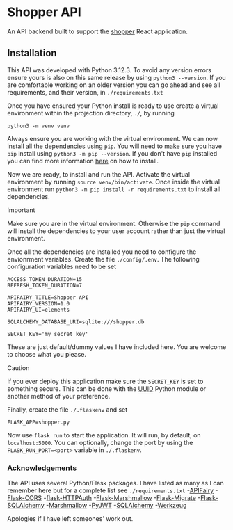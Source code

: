 # Shopper API
An API backend built to support the [shopper](https://github.com/zeta-squared/shopper) React application.

## Installation
This API was developed with Python 3.12.3. To avoid any version errors ensure yours is also on this same release by using `python3 --version`. If you are comfortable working on an older version you can go ahead and see all requirements, and their version, in `./requirements.txt`

Once you have ensured your Python install is ready to use create a virtual environment within the projection directory, `./`, by running
```
python3 -m venv venv
```
Always ensure you are working with the virtual environment. We can now install all the dependencies using `pip`. You will need to make sure you have `pip` install using `python3 -m pip --version`. If you don't have `pip` installed you can find more information [here](https://pip.pypa.io/en/stable/installation/') on how to install.

Now we are ready, to install and run the API. Activate the virtual environment by running `source venv/bin/activate`. Once inside the virtual environment run `python3 -m pip install -r requirements.txt` to install all dependencies.
>[!IMPORTANT]
>Make sure you are in the virtual environment. Otherwise the `pip` command will install the dependencies to your user account rather than just the virtual environment.

Once all the dependencies are installed you need to configure the envionrment variables. Create the file `./config/.env`. The following configuration variables need to be set
```
ACCESS_TOKEN_DURATION=15
REFRESH_TOKEN_DURATION=7

APIFAIRY_TITLE=Shopper API
APIFAIRY_VERSION=1.0
APIFAIRY_UI=elements

SQLALCHEMY_DATABASE_URI=sqlite:///shopper.db

SECRET_KEY='my secret key'
```
These are just default/dummy values I have included here. You are welcome to choose what you please.
>[!CAUTION]
>If you ever deploy this application make sure the `SECRET_KEY` is set to something secure. This can be done with the [UUID](https://docs.python.org/3/library/uuid.html) Python module or another method of your preference.

Finally, create the file `./.flaskenv` and set
```
FLASK_APP=shopper.py
```
Now use `flask run` to start the application. It will run, by default, on `localhost:5000`. You can optionally, change the port by using the `FLASK_RUN_PORT=<port>` variable in `./.flaskenv`.

### Acknowledgements
The API uses several Python/Flask packages. I have listed as many as I can remember here but for a complete list see `./requirements.txt`
-[APIFairy](https://apifairy.readthedocs.io)
-[Flask-CORS](https://flask-cors.readthedocs.io/en/latest)
-[flask-HTTPAuth](https://flask-httpauth.readthedocs.io)
-[Flask-Marshmallow](https://flask-marshmallow.readthedocs.io)
-[Flask-Migrate](https://flask-migrate.readthedocs.io)
-[Flask-SQLAlchemy](https://flask-sqlalchemy.readthedocs.io)
-[Marshmallow](https://marshmallow.readthedocs.io)
-[PyJWT](https://pyjwt.readthedocs.io/en/latest)
-[SQLAlchemy](https://www.sqlalchemy.org)
-[Werkzeug](https://werkzeug.palletsprojects.com)

Apologies if I have left someones' work out.
